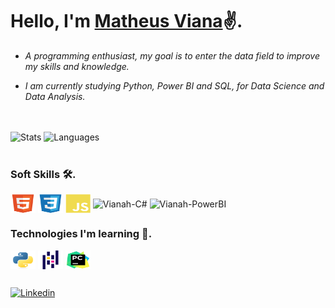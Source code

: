 # Hello, I'm <a href="https://www.linkedin.com/in/matheus-viana-3149a81b0/"> Matheus Viana</a>✌️.


* *A programming enthusiast, my goal is to enter the data field to improve my skills and knowledge.*

* *I am currently studying Python, Power BI and SQL, for Data Science and Data Analysis.*


##

<div style="display: inline_block"><br>
<img height="180em" align="center" alt="Stats" src="https://github-readme-stats.vercel.app/api/?username=Vianahdev&show_icons=true&theme=dracula&hide_border=false&include_all_commits=false&count_private=true" />
<img height="180em" align="center" alt="Languages" src="https://github-readme-stats.vercel.app/api/top-langs/?username=Vianahdev&layout=compact&theme=dracula&count_private=false" />
</div><br>

### Soft Skills 🛠️.
<div style="display: inline_block">
  <img align="center" alt="Vianah-HTML" height="30" width="40" src="https://raw.githubusercontent.com/devicons/devicon/master/icons/html5/html5-original.svg">
  <img align="center" alt="Vianah-CSS" height="30" width="40" src="https://raw.githubusercontent.com/devicons/devicon/master/icons/css3/css3-original.svg">
  <img align="center" alt="Vianah-JS" height="30" width="40" src="https://raw.githubusercontent.com/devicons/devicon/master/icons/javascript/javascript-plain.svg">
  <img align="center" alt="Vianah-C#" height="30" width="40" src="https://cdn.jsdelivr.net/gh/devicons/devicon/icons/csharp/csharp-original.svg">
  <img align="center" alt="Vianah-PowerBI" height="30" width="40" src="https://cdn.jsdelivr.net/gh/devicons/devicon/icons/oracle/oracle-original.svg">
</div>  

### Technologies I'm learning 📝.

<div style="display: inline_block">
  <img align="center" alt="Vianah-Python" height="30" width="40" src="https://raw.githubusercontent.com/devicons/devicon/master/icons/python/python-original.svg">
  <img align="center" alt="Vianah-Python" height="30" width="40" src="https://raw.githubusercontent.com/devicons/devicon/master/icons/pandas/pandas-original.svg">
  <img align="center" alt="Vianah-Python" height="30" width="40" src="https://raw.githubusercontent.com/devicons/devicon/master/icons/pycharm/pycharm-original.svg">
</div>

##

[![Linkedin](https://img.shields.io/badge/LinkedIn-0077B5?style=for-the-badge&logo=linkedin&logoColor=white)](https://www.linkedin.com/in/matheus-viana-3149a81b0/)


